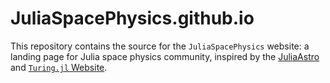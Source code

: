 # JuliaSpacePhysics.github.io

This repository contains the source for the `JuliaSpacePhysics` website: a landing page for Julia space physics community, inspired by the [JuliaAstro](https://github.com/JuliaAstro/JuliaAstro.github.io) and [`Turing.jl` Website](https://github.com/TuringLang/turinglang.github.io).